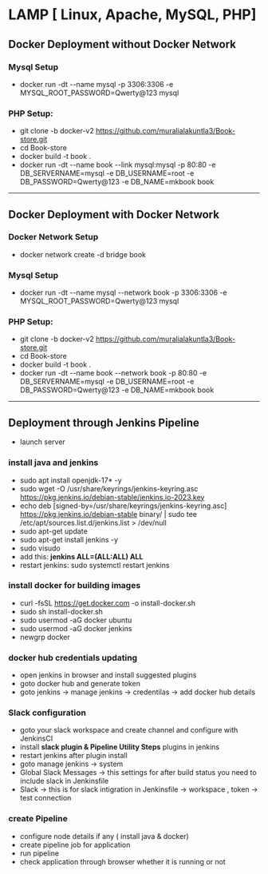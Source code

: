 # LAMP [ Linux, Apache, MySQL, PHP]


## Docker Deployment without Docker Network
### Mysql Setup
- docker run -dt --name mysql -p 3306:3306 -e MYSQL_ROOT_PASSWORD=Qwerty@123 mysql

### PHP Setup:
- git clone -b docker-v2 https://github.com/muralialakuntla3/Book-store.git
- cd Book-store
- docker build -t book .
- docker run -dt --name book --link mysql:mysql -p 80:80 -e DB_SERVERNAME=mysql -e DB_USERNAME=root -e DB_PASSWORD=Qwerty@123 -e DB_NAME=mkbook book
-------------------------------------------------------------------------------------------------------------------------------------------------------
## Docker Deployment with Docker Network

### Docker Network Setup
- docker network create -d bridge book
### Mysql Setup
- docker run -dt --name mysql --network book -p 3306:3306 -e MYSQL_ROOT_PASSWORD=Qwerty@123 mysql

### PHP Setup:
- git clone -b docker-v2 https://github.com/muralialakuntla3/Book-store.git
- cd Book-store
- docker build -t book .
- docker run -dt --name book --network book -p 80:80 -e DB_SERVERNAME=mysql -e DB_USERNAME=root -e DB_PASSWORD=Qwerty@123 -e DB_NAME=mkbook book
-------------------------------------------------------------------------------------------------------------------------------------------------------
## Deployment through Jenkins Pipeline
- launch server
### install java and jenkins
- sudo apt install openjdk-17* -y
- sudo wget -O /usr/share/keyrings/jenkins-keyring.asc \
  https://pkg.jenkins.io/debian-stable/jenkins.io-2023.key
- echo deb [signed-by=/usr/share/keyrings/jenkins-keyring.asc] \
  https://pkg.jenkins.io/debian-stable binary/ | sudo tee \
  /etc/apt/sources.list.d/jenkins.list > /dev/null
- sudo apt-get update
- sudo apt-get install jenkins -y
- sudo visudo
- add this: **jenkins ALL=(ALL:ALL) ALL**
- restart jenkins: sudo systemctl restart jenkins
### install docker for building images
- curl -fsSL https://get.docker.com -o install-docker.sh
- sudo sh install-docker.sh
- sudo usermod -aG docker ubuntu
- sudo usermod -aG docker jenkins
- newgrp docker
### docker hub credentials updating
- open jenkins in browser and install suggested plugins
- goto docker hub and generate token
- goto jenkins -> manage jenkins -> credentilas -> add docker hub details
### Slack configuration
- goto your slack workspace and create channel and configure with JenkinsCI
- install **slack plugin & Pipeline Utility Steps** plugins in jenkins
- restart jenkins after plugin install
- goto manage jenkins -> system 
- Global Slack Messages -> this settings for after build status you need to include slack in Jenkinsfile
- Slack -> this is for slack intigration in Jenkinsfile -> workspace , token -> test connection
### create Pipeline 
- configure node details if any ( install java & docker)
- create pipeline job for application
- run pipeline
- check application through browser whether it is running or not 
